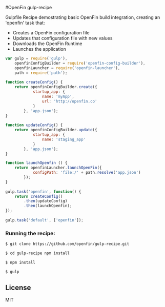 #OpenFin gulp-recipe

Gulpfile Recipe demostrating basic OpenFin build integration, creating an 'openfin' task that: 

* Creates a OpenFin configuration file
* Updates that configuration file with new values
* Downloads the OpenFin Runtime
* Launches the application

```js
var gulp = require('gulp'),
    openfinConfigBuilder = require('openfin-config-builder'),
    openfinLauncher = require('openfin-launcher'),
    path = require('path');
 
function createConfig() {
    return openfinConfigBuilder.create({
            startup_app: {
                name: 'myApp',
                url: 'http://openfin.co'
            }
        }, 'app.json');
}
 
function updateConfig() {
    return openfinConfigBuilder.update({
            startup_app: {
                name: 'staging_app'
            }
        }, 'app.json');
}

function launchOpenfin () {
    return openfinLauncher.launchOpenFin({
            configPath: 'file:/' + path.resolve('app.json')
        });
}
 
gulp.task('openfin', function() {
    return createConfig()
        .then(updateConfig)
        .then(launchOpenfin);
});
 
gulp.task('default', ['openfin']);
```

### Running the recipe:

```sh
$ git clone https://github.com/openfin/gulp-recipe.git

$ cd gulp-recipe npm install

$ npm install

$ gulp
```
## License

MIT
